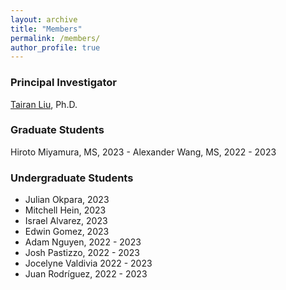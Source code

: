 ```yaml
---
layout: archive
title: "Members"
permalink: /members/
author_profile: true
---
```


### Principal Investigator

[Tairan Liu](https://liutairan.github.io), Ph.D.

### Graduate Students

Hiroto Miyamura, MS, 2023 - 
Alexander Wang, MS, 2022 - 2023

### Undergraduate Students

* Julian Okpara, 2023
* Mitchell Hein, 2023
* Israel Alvarez, 2023
* Edwin Gomez, 2023
* Adam Nguyen, 2022 - 2023
* Josh Pastizzo, 2022 - 2023
* Jocelyne Valdivia 2022 - 2023
* Juan Rodríguez, 2022 - 2023
